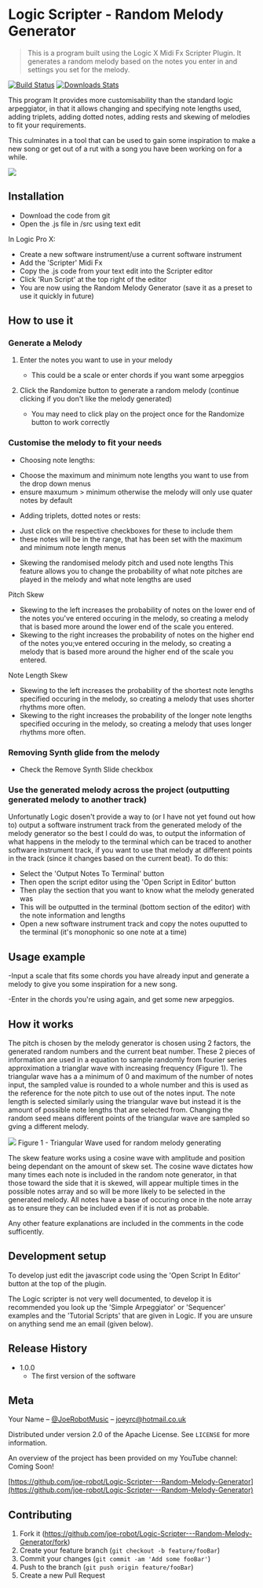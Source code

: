 # Logic Scripter - Random Melody Generator
> This is a program built using the Logic X Midi Fx Scripter Plugin. It generates a random melody based on the notes you enter in and settings you set for the melody. 

[![Build Status][travis-image]][travis-url]
[![Downloads Stats][npm-downloads]][npm-url]

This program It provides more customisability than the standard logic arpeggiator, in that it allows changing and specifying note lengths used, adding triplets, adding dotted notes, adding rests and skewing of melodies to fit your requirements. 

This culminates in a tool that can be used to gain some inspiration to make a new song or get out of a rut with a song you have been working on for a while. 


![](Header.png)

## Installation

- Download the code from git
- Open the .js file in /src using text edit

In Logic Pro X:
- Create a new software instrument/use a current software instrument
- Add the 'Scripter' Midi Fx
- Copy the .js code from your text edit into the Scripter editor
- Click 'Run Script' at the top right of the editor
- You are now using the Random Melody Generator (save it as a preset to use it quickly in future)

## How to use it

### Generate a Melody
1. Enter the notes you want to use in your melody
    - This could be a scale or enter chords if you want some arpeggios

2. Click the Randomize button to generate a random melody (continue clicking if you don't like the melody generated)
    - You may need to click play on the project once for the Randomize button to work correctly

### Customise the melody to fit your needs
* Choosing note lengths:
- Choose the maximum and minimum note lengths you want to use from the drop down menus
- ensure maxumum > minimum otherwise the melody will only use quater notes by default

* Adding triplets, dotted notes or rests:
- Just click on the respective checkboxes for these to include them
- these notes will be in the range, that has been set with the maximum and minimum note length menus

* Skewing the randomised melody pitch and used note lengths
This feature allows you to change the probability of what note pitches are played in the melody and what note lengths are used

Pitch Skew
- Skewing to the left increases the probability of notes on the lower end of the notes you've entered occuring in the melody, so creating a melody that is based more around the lower end of the scale you entered.
- Skewing to the right increases the probability of notes on the higher end of the notes you;ve entered occuring in the melody, so creating a melody that is based more around the higher end of the scale you entered.

Note Length Skew
- Skewing to the left increases the probability of the shortest note lengths specified occuring in the melody, so creating a melody that uses shorter rhythms more often.
- Skewing to the right increases the probability of the longer note lengths specified occuring in the melody, so creating a melody that uses longer rhythms more often.

### Removing Synth glide from the melody
- Check the Remove Synth Slide checkbox

### Use the generated melody across the project (outputting generated melody to another track)
Unfortunatly Logic dosen't provide a way to (or I have not yet found out how to) output a software instrument track from the generated melody of the melody generator so the best I could do was, to output the information of what happens in the melody to the terminal which can be traced to another software instrument track, if you want to use that melody at different points in the track (since it changes based on the current beat).
To do this:
- Select the 'Output Notes To Terminal' button
- Then open the script editor using the 'Open Script in Editor' button
- Then play the section that you want to know what the melody generated was
- This will be outputted in the terminal (bottom section of the editor) with the note information and lengths
- Open a new software instrument track and copy the notes ouputted to the terminal (it's monophonic so one note at a time)

## Usage example

-Input a scale that fits some chords you have already input and generate a melody to give you some inspiration for a new song.

-Enter in the chords you're using again, and get some new arpeggios.

## How it works

The pitch is chosen by the melody generator is chosen using 2 factors, the generated random numbers and the current beat number. These 2 pieces of information are used in a equation to sample randomly from fourier series approximation a trianglar wave with increasing frequency (Figure 1). The triangular wave has a a minimum of 0 and maximum of the number of notes input, the sampled value is rounded to a whole number and this is used as the reference for the note pitch to use out of the notes input. The note length is selected similarly using the triangular wave but instead it is the amount of possible note lengths that are selected from. Changing the random seed means different points of the triangular wave are sampled so gving a different melody.

![](Figure1.png)
Figure 1 - Triangular Wave used for random melody generating

The skew feature works using a cosine wave with amplitude and position being dependant on the amount of skew set. The cosine wave dictates how many times each note is included in the random note generator, in that those toward the side that it is skewed, will appear multiple times in the possible notes array and so will be more likely to be selected in the generated melody. All notes have a base of occuring once in the note array as to ensure they can be included even if it is not as probable.

Any other feature explanations are included in the comments in the code sufficently.

## Development setup

To develop just edit the javascript code using the 'Open Script In Editor' button at the top of the plugin.

The Logic scripter is not very well documented, to develop it is recommended you look up the 'Simple Arpeggiator' or 'Sequencer' examples and the 'Tutorial Scripts' that are given in Logic. If you are unsure on anything send me an email (given below).

## Release History

* 1.0.0
    * The first version of the software

## Meta

Your Name – [@JoeRobotMusic](https://twitter.com/JoeRobotMusic) – joeyrc@hotmail.co.uk

Distributed under version 2.0 of the Apache License. See ``LICENSE`` for more information.

An overview of the project has been provided on my YouTube channel: Coming Soon!

[https://github.com/joe-robot/Logic-Scripter---Random-Melody-Generator](https://github.com/joe-robot/Logic-Scripter---Random-Melody-Generator)

## Contributing

1. Fork it (<https://github.com/joe-robot/Logic-Scripter---Random-Melody-Generator/fork>)
2. Create your feature branch (`git checkout -b feature/fooBar`)
3. Commit your changes (`git commit -am 'Add some fooBar'`)
4. Push to the branch (`git push origin feature/fooBar`)
5. Create a new Pull Request

<!-- Markdown link & img dfn's -->
[npm-image]: https://img.shields.io/npm/v/datadog-metrics.svg?style=flat-square
[npm-url]: https://npmjs.org/package/datadog-metrics
[npm-downloads]: https://img.shields.io/npm/dm/datadog-metrics.svg?style=flat-square
[travis-image]: https://img.shields.io/joe-robot/Logic-Scripter---Random-Melody-Generator/node-datadog-metrics/master.svg?style=flat-square
[travis-url]: https://joe-robot-ci.org/Logic-Scripter---Random-Melody-Generator/node-datadog-metrics
